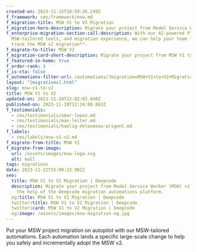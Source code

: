 ```yaml
---
created-on: 2023-11-15T18:59:36.249Z
f_framework: cms/framework/msw.md
f_migration-title: MSW V1 to V2 Migration
f_migration-hero-description: Migrate your project from Model Service Worker (MSW) v1 to V2.
f_enterprise-migration-section-call-description: With our AI-powered Platform,
  MSW-tailored tools, and migration experience, we can help your team **fast
  track the MSW v2 migration**.
f_migrate-to-title: MSW V2
f_migration-card-short-description: Migrate your project from MSW V1 to V2.
f_featured-in-home: true
f_order-rank: 3
f_is-cta: false
f_automations-filter-url: /automations/?migration=MSW+V1+to+V2+Migration
layout: "[migrations].html"
slug: msw-v1-to-v2
title: MSW V1 to V2
updated-on: 2023-11-20T12:02:02.840Z
published-on: 2023-11-20T12:24:00.863Z
f_testimonials:
  - cms/testimonials/omar-lopez.md
  - cms/testimonials/max-leiter.md
  - cms/testimonials/kaelig-deloumeau-prigent.md
f_labels:
  - cms/labels/msw-v1-v2.md
f_migrate-from-title: MSW V1
f_migrate-from-image:
  url: /assets/images/msw-logo.svg
  alt: null
tags: migrations
date: 2023-11-22T15:09:23.981Z
seo:
  title: MSW V1 to V2 Migration | Deepcode
  description: Migrate your project from Model Service Worker (MSW) v1 to V2 with
    the help of the Deepcode migration automations platform.
  og:title: MSW V1 to V2 Migration | Deepcode
  twitter:title: MSW V1 to V2 Migration | Deepcode
  twitter:card: MSW V1 to V2 Migration | Deepcode
  og:image: /assets/images/msw-migration-og.jpg
---
```


Put your MSW project migration on autopilot with our MSW-tailored automations. Each automation lands a specific large-scale change to help you safely and incrementally adopt the MSW v2.
